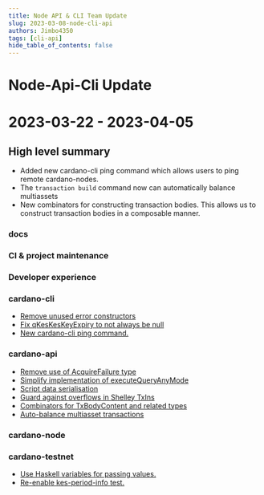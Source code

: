 ```yaml
---
title: Node API & CLI Team Update
slug: 2023-03-08-node-cli-api
authors: Jimbo4350
tags: [cli-api]
hide_table_of_contents: false
---
```


# Node-Api-Cli Update
# 2023-03-22 - 2023-04-05

## High level summary

- Added new cardano-cli ping command which allows users to ping remote cardano-nodes.
- The `transaction build` command now can automatically balance multiassets
- New combinators for constructing transaction bodies. This allows us to construct transaction bodies in a composable manner.

### docs

### CI & project maintenance

### Developer experience

### cardano-cli
- [Remove unused error constructors](https://github.com/input-output-hk/cardano-node/pull/5041) 
- [Fix qKesKesKeyExpiry to not always be null](https://github.com/input-output-hk/cardano-node/pull/4909) 
- [New cardano-cli ping command.](https://github.com/input-output-hk/cardano-node/pull/4664) 

### cardano-api
- [Remove use of AcquireFailure type](https://github.com/input-output-hk/cardano-node/pull/5040) 
- [Simplify implementation of executeQueryAnyMode](https://github.com/input-output-hk/cardano-node/pull/5038) 
- [Script data serialisation](https://github.com/input-output-hk/cardano-node/pull/5002) 
- [Guard against overflows in Shelley TxIns](https://github.com/input-output-hk/cardano-node/pull/4956) 
- [Combinators for TxBodyContent and related types](https://github.com/input-output-hk/cardano-node/pull/4941) 
- [Auto-balance multiasset transactions](https://github.com/input-output-hk/cardano-node/pull/4450) 

### cardano-node

### cardano-testnet
- [Use Haskell variables for passing values.](https://github.com/input-output-hk/cardano-node/pull/5011) 
- [Re-enable kes-period-info test.](https://github.com/input-output-hk/cardano-node/pull/4879) 



